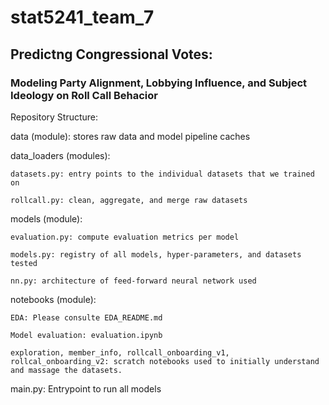 # stat5241_team_7
## Predictng Congressional Votes: 
### Modeling Party Alignment, Lobbying Influence, and Subject Ideology on Roll Call Behacior


Repository Structure:

data (module): stores raw data and model pipeline caches

data_loaders (modules):

    datasets.py: entry points to the individual datasets that we trained on

    rollcall.py: clean, aggregate, and merge raw datasets

models (module):

    evaluation.py: compute evaluation metrics per model

    models.py: registry of all models, hyper-parameters, and datasets tested

    nn.py: architecture of feed-forward neural network used

notebooks (module):

    EDA: Please consulte EDA_README.md

    Model evaluation: evaluation.ipynb

    exploration, member_info, rollcall_onboarding_v1,  rollcal_onboarding_v2: scratch notebooks used to initially understand and massage the datasets.

main.py: Entrypoint to run all models

